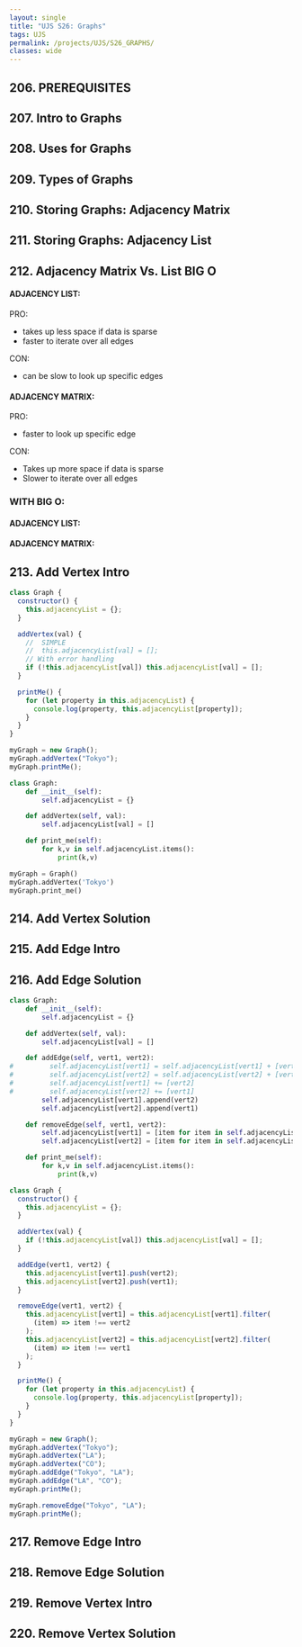 ```yaml
---
layout: single
title: "UJS S26: Graphs"
tags: UJS
permalink: /projects/UJS/S26_GRAPHS/
classes: wide
---
```


## 206. PREREQUISITES

## 207. Intro to Graphs

## 208. Uses for Graphs

## 209. Types of Graphs

## 210. Storing Graphs: Adjacency Matrix

## 211. Storing Graphs: Adjacency List

## 212. Adjacency Matrix Vs. List BIG O

#### ADJACENCY LIST:

PRO:

- takes up less space if data is sparse
- faster to iterate over all edges

CON:

- can be slow to look up specific edges

#### ADJACENCY MATRIX:

PRO:

- faster to look up specific edge

CON:

- Takes up more space if data is sparse
- Slower to iterate over all edges

### WITH BIG O:

#### ADJACENCY LIST:

#### ADJACENCY MATRIX:

## 213. Add Vertex Intro

```javascript
class Graph {
  constructor() {
    this.adjacencyList = {};
  }

  addVertex(val) {
    //  SIMPLE
    //  this.adjacencyList[val] = [];
    // With error handling
    if (!this.adjacencyList[val]) this.adjacencyList[val] = [];
  }

  printMe() {
    for (let property in this.adjacencyList) {
      console.log(property, this.adjacencyList[property]);
    }
  }
}

myGraph = new Graph();
myGraph.addVertex("Tokyo");
myGraph.printMe();
```

```python
class Graph:
    def __init__(self):
        self.adjacencyList = {}

    def addVertex(self, val):
        self.adjacencyList[val] = []

    def print_me(self):
        for k,v in self.adjacencyList.items():
            print(k,v)

myGraph = Graph()
myGraph.addVertex('Tokyo')
myGraph.print_me()
```

## 214. Add Vertex Solution

## 215. Add Edge Intro

## 216. Add Edge Solution

```python
class Graph:
    def __init__(self):
        self.adjacencyList = {}

    def addVertex(self, val):
        self.adjacencyList[val] = []

    def addEdge(self, vert1, vert2):
#         self.adjacencyList[vert1] = self.adjacencyList[vert1] + [vert2]
#         self.adjacencyList[vert2] = self.adjacencyList[vert2] + [vert1]
#         self.adjacencyList[vert1] += [vert2]
#         self.adjacencyList[vert2] += [vert1]
        self.adjacencyList[vert1].append(vert2)
        self.adjacencyList[vert2].append(vert1)

    def removeEdge(self, vert1, vert2):
        self.adjacencyList[vert1] = [item for item in self.adjacencyList[vert1] if item != vert2]
        self.adjacencyList[vert2] = [item for item in self.adjacencyList[vert2] if item != vert1]

    def print_me(self):
        for k,v in self.adjacencyList.items():
            print(k,v)

```

```javascript
class Graph {
  constructor() {
    this.adjacencyList = {};
  }

  addVertex(val) {
    if (!this.adjacencyList[val]) this.adjacencyList[val] = [];
  }

  addEdge(vert1, vert2) {
    this.adjacencyList[vert1].push(vert2);
    this.adjacencyList[vert2].push(vert1);
  }

  removeEdge(vert1, vert2) {
    this.adjacencyList[vert1] = this.adjacencyList[vert1].filter(
      (item) => item !== vert2
    );
    this.adjacencyList[vert2] = this.adjacencyList[vert2].filter(
      (item) => item !== vert1
    );
  }

  printMe() {
    for (let property in this.adjacencyList) {
      console.log(property, this.adjacencyList[property]);
    }
  }
}

myGraph = new Graph();
myGraph.addVertex("Tokyo");
myGraph.addVertex("LA");
myGraph.addVertex("CO");
myGraph.addEdge("Tokyo", "LA");
myGraph.addEdge("LA", "CO");
myGraph.printMe();

myGraph.removeEdge("Tokyo", "LA");
myGraph.printMe();
```

## 217. Remove Edge Intro

## 218. Remove Edge Solution

## 219. Remove Vertex Intro

## 220. Remove Vertex Solution
